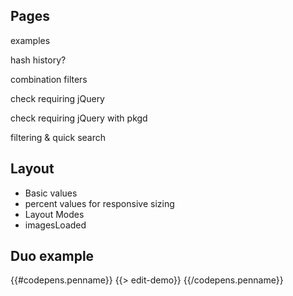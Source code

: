 ## Pages

examples

hash history?

combination filters

check requiring jQuery

check requiring jQuery with pkgd

filtering & quick search

## Layout

+ Basic values
+ percent values for responsive sizing
+ Layout Modes
+ imagesLoaded

## Duo example

<div class="duo example">
  <div class="duo__cell example__code">
    
  </div>
  <div class="duo__cell example__demo">
    
  </div>
  {{#codepens.penname}}
    {{> edit-demo}}
  {{/codepens.penname}}
</div>

